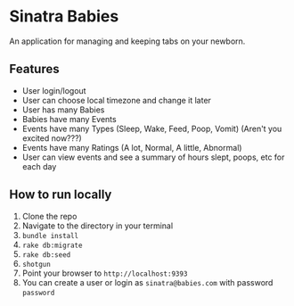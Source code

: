 # Sinatra Babies

An application for managing and keeping tabs on your newborn.

Features
---

- User login/logout
- User can choose local timezone and change it later
- User has many Babies
- Babies have many Events
- Events have many Types (Sleep, Wake, Feed, Poop, Vomit) (Aren't you excited now???)
- Events have many Ratings (A lot, Normal, A little, Abnormal)
- User can view events and see a summary of hours slept, poops, etc for each day

How to run locally
---

1. Clone the repo
1. Navigate to the directory in your terminal
1. `bundle install`
1. `rake db:migrate`
1. `rake db:seed`
1. `shotgun`
1. Point your browser to `http://localhost:9393`
1. You can create a user or login as `sinatra@babies.com` with password `password`
